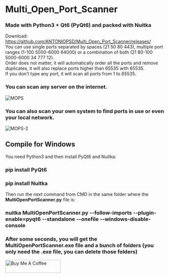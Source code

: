 # Multi_Open_Port_Scanner

### Made with Python3 + Qt6 (PyQt6) and packed with Nuitka


Download: https://github.com/ANTONIOPSD/Multi_Open_Port_Scanner/releases/
<br/>
You can use single ports separated by spaces (21 50 80 443), multiple port ranges (1-100 5000-6000 64000) or a combination of both (21 80-100 5000-6000 34 777 12). 
<br/>
Order does not matter, it will automatically order all the ports and remove duplicates, it will also replace ports higher than 65535 with 65535.
<br/>
If you don't type any port, it will scan all ports from 1 to 65535.


### You can scan any server on the internet.
![MOPS](https://user-images.githubusercontent.com/1978099/170514457-7a7d0474-628c-4f1e-a7b2-acad235d9447.gif)


### You can also scan your own system to find ports in use or even your local network.

![MOPS-2](https://user-images.githubusercontent.com/1978099/170555023-c3162792-a0a1-4c01-b72f-fd5255c3823e.gif)



## Compile for Windows
You need Python3 and then install PyQt6 and Nuitka:
### pip install PyQt6
### pip install Nuitka
Then run the next command from CMD in the same folder where the **MultiOpenPortScanner.py** file is:
### nuitka MultiOpenPortScanner.py --follow-imports --plugin-enable=pyqt6 --standalone --onefile --windows-disable-console

### After some seconds, you will get the MultiOpenPortScanner.exe file and a bunch of folders (you only need the .exe file, you can delete those folders)



<a href="https://www.buymeacoffee.com/ANTONIOPS" target="_blank"><img src="https://cdn.buymeacoffee.com/buttons/default-orange.png" alt="Buy Me A Coffee" height="41" width="174"></a>
